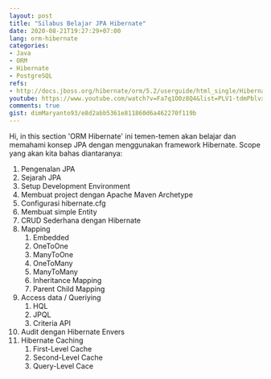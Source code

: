 ```yaml
---
layout: post
title: "Silabus Belajar JPA Hibernate"
date: 2020-08-21T19:27:29+07:00
lang: orm-hibernate
categories:
- Java
- ORM
- Hibernate
- PostgreSQL
refs: 
- http://docs.jboss.org/hibernate/orm/5.2/userguide/html_single/Hibernate_User_Guide.html
youtube: https://www.youtube.com/watch?v=Fa7q1O0z8Q4&list=PLV1-tdmPblvxHxNh867D1JR4u52LgzeIr
comments: true
gist: dimMaryanto93/e8d2abb5361e811860d6a462270f119b
---
```


Hi, in this section 'ORM Hibernate' ini temen-temen akan belajar dan memahami konsep JPA dengan menggunakan framework Hibernate. Scope yang akan kita bahas diantaranya:

1. Pengenalan JPA
2. Sejarah JPA
3. Setup Development Environment
4. Membuat project dengan Apache Maven Archetype
5. Configurasi hibernate.cfg
6. Membuat simple Entity
7. CRUD Sederhana dengan Hibernate
8. Mapping
    1. Embedded
    2. OneToOne
    3. ManyToOne
    4. OneToMany
    5. ManyToMany
    6. Inheritance Mapping
    7. Parent Child Mapping
9. Access data / Queriying
    1. HQL
    2. JPQL
    3. Criteria API
10. Audit dengan Hibernate Envers
11. Hibernate Caching
    1. First-Level Cache
    2. Second-Level Cache
    3. Query-Level Cace
